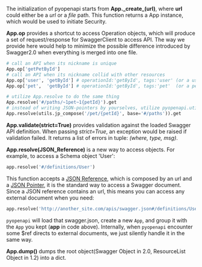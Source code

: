 The initialization of pyopenapi starts from **App.\_create_(url)**, where **url** could either be a _url_ or a _file_ path. This function returns a App instance, which would be used to initiate Security.

**App.op** provides a shortcut to access Operation objects, which will produce a set of request/response for SwaggerClient to access API. The way we provide here would help to minimize the possible difference introduced by Swagger2.0 when everything is merged into one file.
```python
# call an API when its nickname is unique
App.op['getPetById']
# call an API when its nickname collid with other resources
App.op['user', 'getById'] # operationId:'getById', tags:'user' (or a user resource in Swagger 1.2)
App.op['pet',  'getById'] # operationId:'getById', tags:'pet'  (or a pet resource in Swagger 1.2)

# utilize App.resolve to do the same thing
App.resolve('#/paths/~1pet~1{petId}').get
# instead of writing JSON-pointers by yourselves, utilize pyopenapi.utils.jp_compose
App.resolve(utils.jp_compose('/pet/{petId}', base='#/paths')).get
```
**App.validate(strict=True)** provides validation against the loaded Swagger API definition. When passing _strict=True_, an exception would be raised if validation failed. It returns a list of errors in tuple: _(where, type, msg)_.

**App.resolve(JSON_Reference)** is a new way to access objects. For example, to access a Schema object 'User':
```python
app.resolve('#/definitions/User')
```
This function accepts a [JSON Reference](http://tools.ietf.org/html/draft-pbryan-zyp-json-ref-03), which is composed by an url and a [JSON Pointer](http://tools.ietf.org/html/rfc6901), it is the standard way to access a Swagger document. Since a JSON reference contains an url, this means you can access any external document when you need:
```python
app.resolve('http://another_site.com/apis/swagger.json#/definitions/User')
```
`pyopenapi` will load that swagger.json, create a new `App`, and group it with the `App` you kept (**app** in code above). Internally, when `pyopenapi` encounter some $ref directs to external documents, we just silently handle it in the same way.

**App.dump()** dumps the root object(Swagger Object in 2.0, ResourceList Object in 1.2) into a dict.
